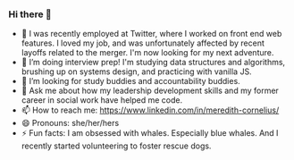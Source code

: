 ### Hi there 👋

- 🔭 I was recently employed at Twitter, where I worked on front end web features. I loved my job, and was unfortunately affected by recent layoffs related to the merger. I'm now looking for my next adventure.
- 🌱 I’m doing interview prep! I'm studying data structures and algorithms, brushing up on systems design, and practicing with vanilla JS.
- 👯 I’m looking for study buddies and accountability buddies. 
- 💬 Ask me about how my leadership development skills and my former career in social work have helped me code.
- 📫 How to reach me: https://www.linkedin.com/in/meredith-cornelius/
- 😄 Pronouns: she/her/hers
- ⚡ Fun facts: I am obsessed with whales. Especially blue whales. And I recently started volunteering to foster rescue dogs. 

